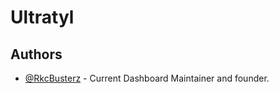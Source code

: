 # Ultratyl
## Authors

- [@RkcBusterz](https://github.com/RkcBusterz) - Current Dashboard Maintainer and founder.

